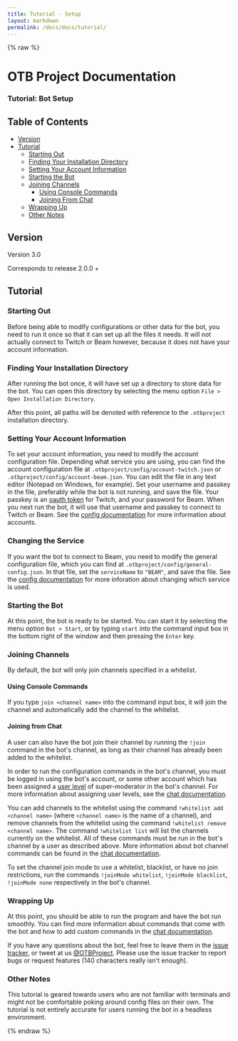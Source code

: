 ```yaml
---
title: Tutorial - Setup
layout: markdown
permalink: /docs/docs/tutorial/
---
```


{% raw %}

# OTB Project Documentation

### Tutorial: Bot Setup

## Table of Contents
 - [Version](#version)
 - [Tutorial](#tutorial)
   - [Starting Out](#starting-out)
   - [Finding Your Installation Directory](#finding-your-installation-directory)
   - [Setting Your Account Information](#setting-your-account-information)
   - [Starting the Bot](#starting-the-bot)
   - [Joining Channels](#joining-channels)
     - [Using Console Commands](#using-console-commands)
     - [Joining From Chat](#joining-from-chat)
   - [Wrapping Up](#wrapping-up)
   - [Other Notes](#other-notes)

## Version
Version 3.0

Corresponds to release 2.0.0 +

## Tutorial

### Starting Out

Before being able to modify configurations or other data for the bot, you need to run it once so that it can set up all the files it needs. It will not actually connect to Twitch or Beam however, because it does not have your account information.

### Finding Your Installation Directory

After running the bot once, it will have set up a directory to store data for the bot. You can open this directory by selecting the menu option `File > Open Installation Directory`.

After this point, all paths will be denoted with reference to the `.otbproject` installation directory.

### Setting Your Account Information

To set your account information, you need to modify the account configuration file. Depending what service you are using, you can find the account configuration file at `.otbproject/config/account-twitch.json` or `.otbproject/config/account-beam.json`. You can edit the file in any text editor (Notepad on Windows, for example). Set your username and passkey in the file, preferably while the bot is not running, and save the file. Your passkey is an <a href="http://twitchapps.com/tmi/" target="_blank">oauth token</a> for Twitch, and your password for Beam. When you next run the bot, it will use that username and passkey to connect to Twitch or Beam. See the [config documentation](config-documentation.html#account) for more information about accounts.

### Changing the Service

If you want the bot to connect to Beam, you need to modify the general configuration file, which you can find at `.otbproject/config/general-config.json`. In that file, set the `serviceName` to `"BEAM"`, and save the file. See the [config documentation](config-documentation.html#general-config) for more inforation about changing which service is used.

### Starting the Bot

At this point, the bot is ready to be started. You can start it by selecting the menu option `Bot > Start`, or by typing `start` into the command input box in the bottom right of the window and then pressing the `Enter` key.

### Joining Channels

By default, the bot will only join channels specified in a whitelist.

#### Using Console Commands

If you type `join <channel name>` into the command input box, it will join the channel and automatically add the channel to the whitelist.

#### Joining from Chat

A user can also have the bot join their channel by running the `!join` command in the bot's channel, as long as their channel has already been added to the whitelist.

In order to run the configuration commands in the bot's channel, you must be logged in using the bot's account, or some other account which has been assigned a [user level](reference-user-levels.html) of super-moderator in the bot's channel. For more information about assigning user levels, see the [chat documentation](chat-documentation.html#built-in-channel-commands).

You can add channels to the whitelist using the command `!whitelist add <channel name>` (where `<channel name>` is the name of a channel), and remove channels from the whitelist using the command `!whitelist remove <channel name>`. The command `!whitelist list` will list the channels currently on the whitelist. All of these commands must be run in the bot's channel by a user as described above. More information about bot channel commands can be found in the [chat documentation](chat-documentation.html#built-in-bot-channel-commands).

To set the channel join mode to use a whitelist, blacklist, or have no join restrictions, run the commands `!joinMode whitelist`, `!joinMode blacklist`, `!joinMode none` respectively in the bot's channel.

### Wrapping Up

At this point, you should be able to run the program and have the bot run smoothly. You can find more information about commands that come with the bot and how to add custom commands in the [chat documentation](chat-documentation.html).

If you have any questions about the bot, feel free to leave them in the <a href="https://github.com/OTBProject/OTBProject/issues" target="_blank">issue tracker</a>, or tweet at us <a href="https://twitter.com/OTBProject" target="_blank">@OTBProject</a>. Please use the issue tracker to report bugs or request features (140 characters really isn't enough).

### Other Notes

This tutorial is geared towards users who are not familiar with terminals and might not be comfortable poking around config files on their own. The tutorial is not entirely accurate for users running the bot in a headless environment.

{% endraw %}
